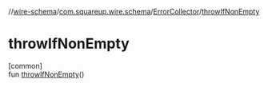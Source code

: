 //[wire-schema](../../../index.md)/[com.squareup.wire.schema](../index.md)/[ErrorCollector](index.md)/[throwIfNonEmpty](throw-if-non-empty.md)

# throwIfNonEmpty

[common]\
fun [throwIfNonEmpty](throw-if-non-empty.md)()
